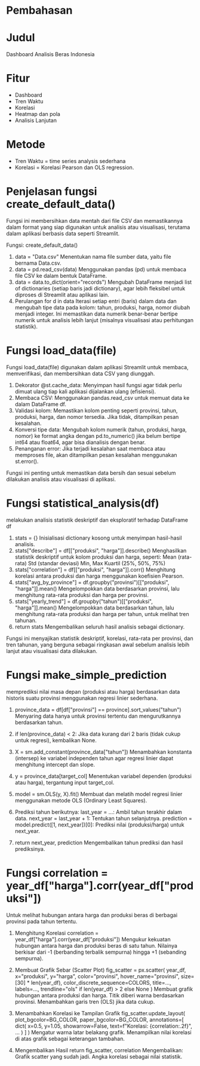 # Pembahasan 
# Judul
Dashboard Analisis Beras Indonesia
# Fitur 
* Dashboard
* Tren Waktu
* Korelasi
* Heatmap dan pola
* Analisis Lanjutan

# Metode
* Tren Waktu = time series analysis sederhana
* Korelasi = Korelasi Pearson dan OLS regression.



# Penjelasan fungsi create_default_data()
Fungsi ini membersihkan data mentah dari file CSV dan memastikannya dalam format yang siap digunakan untuk analisis atau visualisasi, terutama dalam aplikasi berbasis data seperti Streamlit.

Fungsi: create_default_data()
1. data = "Data.csv"
Menentukan nama file sumber data, yaitu file bernama Data.csv.
2. data = pd.read_csv(data)
Menggunakan pandas (pd) untuk membaca file CSV ke dalam bentuk DataFrame.
3. data = data.to_dict(orient="records")
Mengubah DataFrame menjadi list of dictionaries (setiap baris jadi dictionary), agar lebih fleksibel untuk diproses di Streamlit atau aplikasi lain.
4. Perulangan for d in data
Iterasi setiap entri (baris) dalam data dan mengubah tipe data pada kolom:
tahun, produksi, harga, nomor diubah menjadi integer.
Ini memastikan data numerik benar-benar bertipe numerik untuk analisis lebih lanjut (misalnya visualisasi atau perhitungan statistik).

# Fungsi load_data(file)
Fungsi load_data(file) digunakan dalam aplikasi Streamlit untuk membaca, memverifikasi, dan membersihkan data CSV yang diunggah.
1. Dekorator @st.cache_data: Menyimpan hasil fungsi agar tidak perlu dimuat ulang tiap kali aplikasi dijalankan ulang (efisiensi).
2. Membaca CSV: Menggunakan pandas.read_csv untuk memuat data ke dalam DataFrame df.
3. Validasi kolom: Memastikan kolom penting seperti provinsi, tahun, produksi, harga, dan nomor tersedia. Jika tidak, ditampilkan pesan kesalahan.
4. Konversi tipe data: Mengubah kolom numerik (tahun, produksi, harga, nomor) ke format angka dengan pd.to_numeric() jika belum bertipe int64 atau float64, agar bisa dianalisis dengan benar.
5. Penanganan error: Jika terjadi kesalahan saat membaca atau memproses file, akan ditampilkan pesan kesalahan menggunakan st.error().

Fungsi ini penting untuk memastikan data bersih dan sesuai sebelum dilakukan analisis atau visualisasi di aplikasi.

# Fungsi statistical_analysis(df)
 melakukan analisis statistik deskriptif dan eksploratif terhadap DataFrame df
 1. stats = {}
Inisialisasi dictionary kosong untuk menyimpan hasil-hasil analisis.
2. stats["describe"] = df[["produksi", "harga"]].describe()
Menghasilkan statistik deskriptif untuk kolom produksi dan harga, seperti:
Mean (rata-rata)
Std (standar deviasi)
Min, Max
Kuartil (25%, 50%, 75%)
3. stats["correlation"] = df[["produksi", "harga"]].corr()
Menghitung korelasi antara produksi dan harga menggunakan koefisien Pearson.
4. stats["avg_by_province"] = df.groupby("provinsi")[["produksi", "harga"]].mean()
Mengelompokkan data berdasarkan provinsi, lalu menghitung rata-rata produksi dan harga per provinsi.
5. stats["yearly_trend"] = df.groupby("tahun")[["produksi", "harga"]].mean()
Mengelompokkan data berdasarkan tahun, lalu menghitung rata-rata produksi dan harga per tahun, untuk melihat tren tahunan.
6. return stats
Mengembalikan seluruh hasil analisis sebagai dictionary.

Fungsi ini menyajikan statistik deskriptif, korelasi, rata-rata per provinsi, dan tren tahunan, yang berguna sebagai ringkasan awal sebelum analisis lebih lanjut atau visualisasi data dilakukan.

# Fungsi make_simple_prediction
memprediksi nilai masa depan (produksi atau harga) berdasarkan data historis suatu provinsi menggunakan regresi linier sederhana.

1. province_data = df[df["provinsi"] == province].sort_values("tahun")
Menyaring data hanya untuk provinsi tertentu dan mengurutkannya berdasarkan tahun.

2. if len(province_data) < 2:
Jika data kurang dari 2 baris (tidak cukup untuk regresi), kembalikan None.

3. X = sm.add_constant(province_data["tahun"])
Menambahkan konstanta (intersep) ke variabel independen tahun agar regresi linier dapat menghitung intercept dan slope.

4. y = province_data[target_col]
Menentukan variabel dependen (produksi atau harga), tergantung input target_col.

5. model = sm.OLS(y, X).fit()
Membuat dan melatih model regresi linier menggunakan metode OLS (Ordinary Least Squares).

6. Prediksi tahun berikutnya:
last_year = ...: Ambil tahun terakhir dalam data.
next_year = last_year + 1: Tentukan tahun selanjutnya.
prediction = model.predict([1, next_year])[0]: Prediksi nilai (produksi/harga) untuk next_year.

7. return next_year, prediction
Mengembalikan tahun prediksi dan hasil prediksinya.

# Fungsi correlation = year_df["harga"].corr(year_df["produksi"])
Untuk melihat hubungan antara harga dan produksi beras di berbagai provinsi pada tahun tertentu.
1. Menghitung Korelasi
correlation = year_df["harga"].corr(year_df["produksi"])
Mengukur kekuatan hubungan antara harga dan produksi beras di satu tahun.
Nilainya berkisar dari -1 (berbanding terbalik sempurna) hingga +1 (sebanding sempurna).

2. Membuat Grafik Sebar (Scatter Plot)
fig_scatter = px.scatter(
    year_df,
    x="produksi",
    y="harga",
    color="provinsi",
    hover_name="provinsi",
    size=[30] * len(year_df),
    color_discrete_sequence=COLORS,
    title=...,
    labels=...,
    trendline="ols" if len(year_df) > 2 else None
)
Membuat grafik hubungan antara produksi dan harga.
Titik diberi warna berdasarkan provinsi.
Menambahkan garis tren (OLS) jika data cukup.

3.  Menambahkan Korelasi ke Tampilan Grafik
fig_scatter.update_layout(
    plot_bgcolor=BG_COLOR,
    paper_bgcolor=BG_COLOR,
    annotations=[
        dict(
            x=0.5,
            y=1.05,
            showarrow=False,
            text=f"Korelasi: {correlation:.2f}",
            ...
        )
    ]
)
Mengatur warna latar belakang grafik.
Menampilkan nilai korelasi di atas grafik sebagai keterangan tambahan.

4. Mengembalikan Hasil
return fig_scatter, correlation
Mengembalikan:
Grafik scatter yang sudah jadi.
Angka korelasi sebagai nilai statistik.


